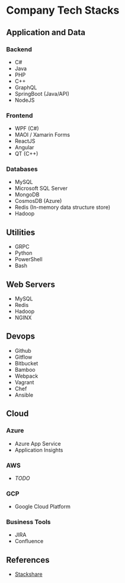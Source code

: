 # Company Tech Stacks

## Application and Data

### Backend

- C#
- Java
- PHP
- C++
- GraphQL
- SpringBoot (Java/API)
- NodeJS

### Frontend

- WPF (C#)
- MAOI / Xamarin Forms
- ReactJS
- Angular
- QT (C++)

### Databases

- MySQL
- Microsoft SQL Server
- MongoDB
- CosmosDB (Azure)
- Redis (In-memory data structure store)
- Hadoop

## Utilities

- GRPC
- Python
- PowerShell
- Bash

## Web Servers

- MySQL
- Redis
- Hadoop
- NGINX

## Devops

- Github
- Gitflow
- Bitbucket
- Bamboo
- Webpack
- Vagrant
- Chef
- Ansible

## Cloud

### Azure

- Azure App Service
- Application Insights

### AWS

- *TODO*

### GCP

- Google Cloud Platform

### Business Tools

- JIRA
- Confluence

## References

- [Stackshare](https://stackshare.io/)
